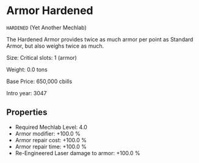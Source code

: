 # Armor Hardened

`HARDENED` (Yet Another Mechlab)

The Hardened Armor provides twice as much armor per point as Standard Armor, but also weighs twice as much.

Size: Critical slots: 1 (armor)

Weight: 0.0 tons

Base Price: 650,000 cbills

Intro year: 3047

## Properties
* Required Mechlab Level: 4.0 
* Armor modifier: +100.0 %
* Armor repair cost: +100.0 %
* Armor repair time: +100.0 %
* Re-Engineered Laser damage to armor: +100.0 %
